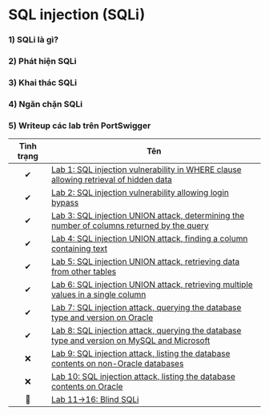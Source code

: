 # SQL injection (SQLi)

### 1) SQLi là gì?

### 2) Phát hiện SQLi

### 3) Khai thác SQLi

### 4) Ngăn chặn SQLi

### 5) Writeup các lab trên PortSwigger

| Tình trạng | Tên |
|:-:|-|
| ✔ | [Lab 1: SQL injection vulnerability in WHERE clause allowing retrieval of hidden data](https://github.com/C4T-cat/WriteUp_Port_Swigger/tree/main/SQL%20injection/Lab%201:%20Determining%20the%20number%20of%20columns%20returned%20by%20the%20query) |
| ✔ | [Lab 2: SQL injection vulnerability allowing login bypass](https://github.com/C4T-cat/WriteUp_Port_Swigger/tree/main/SQL%20injection/Lab%202:%20Finding%20a%20column%20containing%20text) |
| ✔ | [Lab 3: SQL injection UNION attack, determining the number of columns returned by the query](https://github.com/C4T-cat/WriteUp_Port_Swigger/tree/main/SQL%20injection/Lab%203:%20Retrieving%20data%20from%20other%20tables) |
| ✔ | [Lab 4: SQL injection UNION attack, finding a column containing text](https://github.com/C4T-cat/WriteUp_Port_Swigger/tree/main/SQL%20injection/Lab%204:%20Retrieving%20multiple%20values%20in%20a%20single%20column) |
| ✔ | [Lab 5: SQL injection UNION attack, retrieving data from other tables](https://github.com/C4T-cat/WriteUp_Port_Swigger/tree/main/SQL%20injection/Lab%205:%20Querying%20the%20database%20type%20and%20version%20on%20Oracle) |
| ✔ | [Lab 6: SQL injection UNION attack, retrieving multiple values in a single column](https://github.com/C4T-cat/WriteUp_Port_Swigger/tree/main/SQL%20injection/Lab%206:%20Querying%20the%20database%20type%20and%20version%20on%20MySQL%20and%20Microsoft) |
| ✔ | [Lab 7: SQL injection attack, querying the database type and version on Oracle](https://github.com/C4T-cat/WriteUp_Port_Swigger/tree/main/SQL%20injection/Lab%207:%20Listing%20the%20database%20contents%20on%20non-Oracle%20databases) |
| ✔ | [Lab 8: SQL injection attack, querying the database type and version on MySQL and Microsoft](https://github.com/C4T-cat/WriteUp_Port_Swigger/tree/main/SQL%20injection/Lab%208:%20Listing%20the%20database%20contents%20on%20Oracle) |
| ❌ | [Lab 9: SQL injection attack, listing the database contents on non-Oracle databases](https://github.com/C4T-cat/WriteUp_Port_Swigger/tree/main/SQL%20injection/Lab%209:%20SQL%20injection%20attack,%20listing%20the%20database%20contents%20on%20non-Oracle%20databases) |
| ❌ | [Lab 10: SQL injection attack, listing the database contents on Oracle](https://github.com/C4T-cat/WriteUp_Port_Swigger/tree/main/SQL%20injection/Lab%2010:%20SQL%20injection%20attack,%20listing%20the%20database%20contents%20on%20Oracle) |
| 📁 | [Lab 11->16: Blind SQLi]() |
